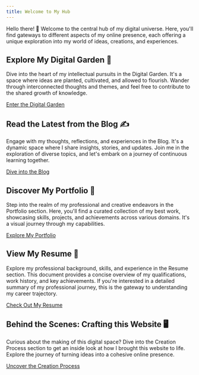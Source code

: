 ```yaml
---
title: Welcome to My Hub
---
```

Hello there! 👋 Welcome to the central hub of my digital universe. Here, you'll find gateways to different aspects of my online presence, each offering a unique exploration into my world of ideas, creations, and experiences.

## Explore My Digital Garden 🌱

Dive into the heart of my intellectual pursuits in the Digital Garden. It's a space where ideas are planted, cultivated, and allowed to flourish. Wander through interconnected thoughts and themes, and feel free to contribute to the shared growth of knowledge.

[Enter the Digital Garden](Digital%20Garden.md)

## Read the Latest from the Blog ✍️

Engage with my thoughts, reflections, and experiences in the Blog. It's a dynamic space where I share insights, stories, and updates. Join me in the exploration of diverse topics, and let's embark on a journey of continuous learning together.

[Dive into the Blog](Blog.md)

## Discover My Portfolio 🎨

Step into the realm of my professional and creative endeavors in the Portfolio section. Here, you'll find a curated collection of my best work, showcasing skills, projects, and achievements across various domains. It's a visual journey through my capabilities.

[Explore My Portfolio](Portfolio.md)

## View My Resume 📄

Explore my professional background, skills, and experience in the Resume section. This document provides a concise overview of my qualifications, work history, and key achievements. If you're interested in a detailed summary of my professional journey, this is the gateway to understanding my career trajectory.

[Check Out My Resume](Resume.md)

## Behind the Scenes: Crafting this Website 🖥️

Curious about the making of this digital space? Dive into the Creation Process section to get an inside look at how I brought this website to life. Explore the journey of turning ideas into a cohesive online presence.

[Uncover the Creation Process](How%20I%20created%20this%20website%20(On%20Windows)%20for%20FREE)
